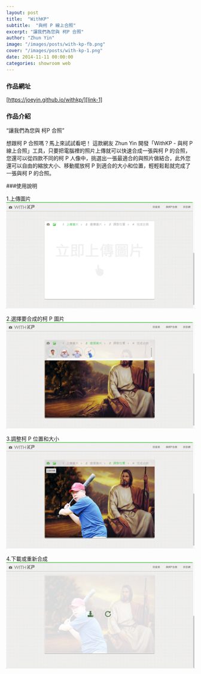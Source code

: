 ```yaml
---
layout: post
title:  "WithKP"
subtitle:  "與柯 P 線上合照"
excerpt: "讓我們為您與 柯P 合照"
author: "Zhun Yin"
image: "/images/posts/with-kp-fb.png"
cover: "/images/posts/with-kp-1.png"
date: 2014-11-11 00:00:00
categories: showroom web
---
```


[link-1]:https://joeyin.github.io/withkp/

### 作品網址
[https://joeyin.github.io/withkp/][link-1]

### 作品介紹

<q class="right">讓我們為您與 柯P 合照</q>

想跟柯 P 合照嗎？馬上來試試看吧！
這款網友 Zhun Yin 開發「WithKP - 與柯 P 線上合照」工具，只要把電腦裡的照片上傳就可以快速合成一張與柯 P 的合照，您還可以從四款不同的柯 P 人像中，挑選出一張最適合的與照片做結合，此外您還可以自由的縮放大小、移動擺放柯 P 到適合的大小和位置，輕輕鬆鬆就完成了一張與柯 P 的合照。

###使用說明

1.上傳圖片
![步驟一](/images/posts/with-kp-2.png)

2.選擇要合成的柯 P 圖片
![步驟二](/images/posts/with-kp-3.png)

3.調整柯 P 位置和大小
![步驟三](/images/posts/with-kp-4.png)

4.下載或重新合成
![步驟四](/images/posts/with-kp-5.png)

